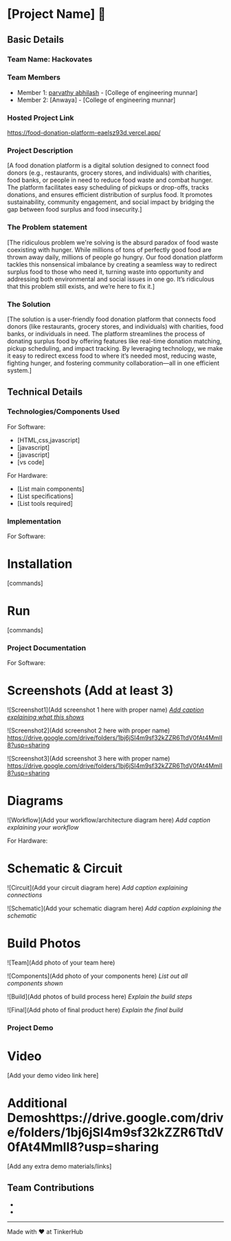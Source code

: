 # [Project Name] 🎯


## Basic Details
### Team Name: Hackovates


### Team Members
- Member 1: [parvathy abhilash] - [College of engineering munnar]
- Member 2: [Anwaya] - [College of engineering munnar]


### Hosted Project Link
https://food-donation-platform-eaelsz93d.vercel.app/
### Project Description
[A food donation platform is a digital solution designed to connect food donors (e.g., restaurants, grocery stores, and individuals) with charities, food banks, or people in need to reduce food waste and combat hunger. The platform facilitates easy scheduling of pickups or drop-offs, tracks donations, and ensures efficient distribution of surplus food. It promotes sustainability, community engagement, and social impact by bridging the gap between food surplus and food insecurity.]

### The Problem statement
[The ridiculous problem we're solving is the absurd paradox of food waste coexisting with hunger. While millions of tons of perfectly good food are thrown away daily, millions of people go hungry. Our food donation platform tackles this nonsensical imbalance by creating a seamless way to redirect surplus food to those who need it, turning waste into opportunity and addressing both environmental and social issues in one go. It’s ridiculous that this problem still exists, and we’re here to fix it.]

### The Solution
[The solution is a user-friendly food donation platform that connects food donors (like restaurants, grocery stores, and individuals) with charities, food banks, or individuals in need. The platform streamlines the process of donating surplus food by offering features like real-time donation matching, pickup scheduling, and impact tracking. By leveraging technology, we make it easy to redirect excess food to where it’s needed most, reducing waste, fighting hunger, and fostering community collaboration—all in one efficient system.]

## Technical Details
### Technologies/Components Used
For Software:
- [HTML,css,javascript]
- [javascript]
- [javascript]
- [vs code]

For Hardware:
- [List main components]
- [List specifications]
- [List tools required]

### Implementation
For Software:
# Installation
[commands]

# Run
[commands]

### Project Documentation
For Software:

# Screenshots (Add at least 3)
![Screenshot1](Add screenshot 1 here with proper name)
[*Add caption explaining what this shows*](https://drive.google.com/drive/folders/1bj6jSl4m9sf32kZZR6TtdV0fAt4MmlI8?usp=sharing)

![Screenshot2](Add screenshot 2 here with proper name)
https://drive.google.com/drive/folders/1bj6jSl4m9sf32kZZR6TtdV0fAt4MmlI8?usp=sharing

![Screenshot3](Add screenshot 3 here with proper name)
https://drive.google.com/drive/folders/1bj6jSl4m9sf32kZZR6TtdV0fAt4MmlI8?usp=sharing
# Diagrams
![Workflow](Add your workflow/architecture diagram here)
*Add caption explaining your workflow*

For Hardware:

# Schematic & Circuit
![Circuit](Add your circuit diagram here)
*Add caption explaining connections*

![Schematic](Add your schematic diagram here)
*Add caption explaining the schematic*

# Build Photos
![Team](Add photo of your team here)


![Components](Add photo of your components here)
*List out all components shown*

![Build](Add photos of build process here)
*Explain the build steps*

![Final](Add photo of final product here)
*Explain the final build*

### Project Demo
# Video
[Add your demo video link here]

# Additional Demoshttps://drive.google.com/drive/folders/1bj6jSl4m9sf32kZZR6TtdV0fAt4MmlI8?usp=sharing
[Add any extra demo materials/links]

## Team Contributions
- [Parvathy Abhilash]: [Frontend]
- [Anwaya. V]: [Backend]


---
Made with ❤️ at TinkerHub

